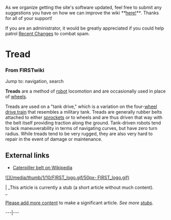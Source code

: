 As we organize getting the site's software updated, feel free to submit any
suggestions you have on how we can improve the wiki
_**_[here!](/index.php/User:Hallry/Suggestions "User:Hallry/Suggestions"
)_**_. Thanks for all of your support!

If you are an administrator, it would be greatly appreciated if you could help
patrol [Recent Changes](/index.php/Special:Recentchanges
"Special:Recentchanges" ) to combat spam.

# Tread

### From FIRSTwiki

Jump to: navigation, search

**Treads** are a method of [robot](/index.php/Robot "Robot" ) locomotion and are occasionally used in place of [wheels](/index.php/Wheel "Wheel" ). 

Treads are used on a "tank drive," which is a variation on the
four-[wheel](/index.php/Wheel "Wheel" ) [drive train](/index.php/Drive_train
"Drive train" ) that resembles a military tank. Treads are generally rubber
belts attached to either [sprockets](/index.php/Sprocket "Sprocket" ) or to
wheels and are thus driven that way with the belt itself providing traction
along the ground. Tank-driven robots tend to lack maneuverability in terms of
navigating curves, but have zero turn radius. While treads tend to be very
rugged, they are also very hard to repair in the event of damage or
maintenance.


##  External links

  * [Caterpiller belt on Wikipedia](http://en.wikipedia.org/wiki/Caterpillar_belt "http://en.wikipedia.org/wiki/Caterpillar_belt" )

[![](/media/thumb/1/10/FIRST_logo.gif/50px-
FIRST_logo.gif)](/index.php/Image:FIRST_logo.gif "" )

|  _This article is currently a stub (a short article without much content).  
_

[Please add more
content](http://www.firstwiki.net/index.php?title=Tread&action=edit
"http://www.firstwiki.net/index.php?title=Tread&action=edit" ) to make a
significant article. _See more [stubs](/index.php/Special:Shortpages
"Special:Shortpages" )._  
  
---|---  
  
